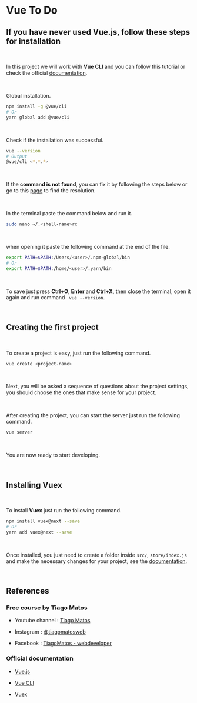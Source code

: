 # Vue To Do

## If you have never used Vue.js, follow these steps for installation

<br>

In this project we will work with **Vue CLI** and you can follow this tutorial or check the official [documentation](https://cli.vuejs.org/guide/installation.html).

<br>

Global installation.

```sh
npm install -g @vue/cli
# Or
yarn global add @vue/cli
```

<br>

Check if the installation was successful.

```sh
vue --version
# Output
@vue/cli <*.*.*>
```

<br>

If the **command is not found**, you can fix it by following the steps below or go to this [page](https://stackoverflow.com/questions/51957631/vue-command-not-found) to find the resolution.

<br>

In the terminal paste the command below and run it.

```sh
sudo nano ~/.<shell-name>rc
```

<br>

when opening it paste the following command at the end of the file.

```sh
export PATH=$PATH:/Users/<user>/.npm-global/bin
# Or
export PATH=$PATH:/home/<user>/.yarn/bin
```

<br>

To save just press **Ctrl+O**, **Enter** and **Ctrl+X**, then close the terminal, open it again and run command ` vue --version`.

<br>

## Creating the first project

<br>

To create a project is easy, just run the following command.

```sh
vue create <project-name>
```

<br>

Next, you will be asked a sequence of questions about the project settings, you should choose the ones that make sense for your project.

<br>

After creating the project, you can start the server just run the following command.

```sh
vue server
```

<br>

You are now ready to start developing.

<br>

## Installing Vuex

<br>

To install **Vuex** just run the following command.

```sh
npm install vuex@next --save
# Or
yarn add vuex@next --save
```

<br>

Once installed, you just need to create a folder inside `src/`, `store/index.js` and make the necessary changes for your project, see the [documentation](https://vuex.vuejs.org/).

<br>

## References

### Free course by Tiago Matos

  - Youtube channel : [Tiago Matos](https://www.youtube.com/@tiagomatosweb)

  - Instagram : [@tiagomatosweb](https://www.instagram.com/tiagomatosweb/)

  - Facebook : [TiagoMatos - webdeveloper](https://www.facebook.com/tiagomatosweb)

### Official documentation

  - [Vue.js](https://vuejs.org/)

  - [Vue CLI](https://cli.vuejs.org/)

  - [Vuex](https://vuex.vuejs.org/)